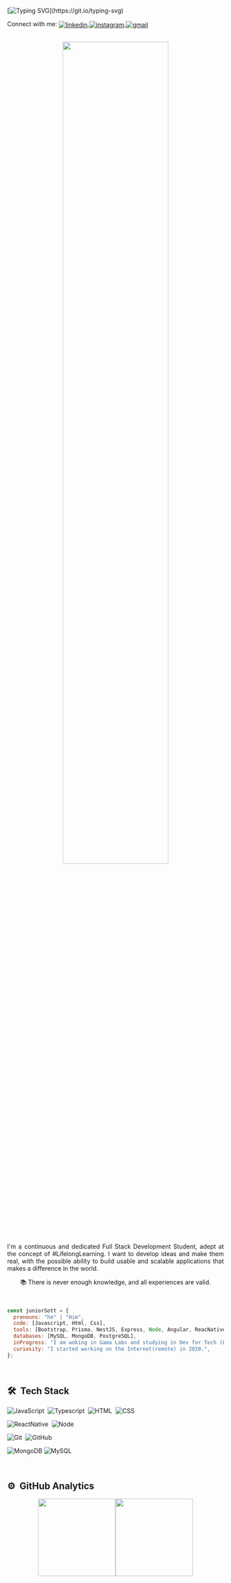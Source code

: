 [![Typing SVG](https://readme-typing-svg.herokuapp.com?size=25&color=FF0F4A&center=true&vCenter=true&lines=Hi+there!+My+name+is+Junior!;Welcome+to+my+GitHub+profile;Nice+to+meet+you!)](https://git.io/typing-svg)

<p align="left">
  Connect with me:
  <a href="https://www.linkedin.com/in/junior-sott-0882051a9/?locale=en_US" target="_blank">
    <img align="center" src="https://img.shields.io/badge/-juniorsott-05122A?style=flat&logo=linkedin" alt="linkedin"/>
  </a>
  <a href="https://www.instagram.com/juniorsott/" target="_blank">
    <img align="center" src="https://img.shields.io/badge/-juniorsott-05122A?style=flat&logo=instagram" alt="instagram"/>
  </a>

  <a href="mailto:sottjr@gmail.com" target="_blank">
    <img align="center" src="https://img.shields.io/badge/-sottjr-05122A?style=flat&logo=gmail" alt="gmail"/> 
  </a>
</p>

<br>

<div align="center">

  <img width="70%" height="70%" src="https://camo.githubusercontent.com/fa73289736064aba480d0708da37d7aa183a8c3e2bcc2f58c54285a3bbbeecc1/68747470733a2f2f7777772e61616c7068612e6e65742f77702d636f6e74656e742f75706c6f6164732f323032302f31322f66756c6c2d737461636b2d646576656c6f706d656e742e676966"/>

  <br><br>
  
<p align="justify">
  I'm a continuous and dedicated Full Stack Development Student, adept at the concept of #LifelongLearning.
I want to develop ideas and make them real, with the possible ability to build usable and scalable applications that makes a difference in the world.
  </p>
 

📚 There is never enough knowledge, and all experiences are valid.
</div>

  <br>

```javascript
const juniorSott = {
  pronouns: "he" | "Him",
  code: [Javascript, Html, Css],
  tools: [Bootstrap, Prisma, NestJS, Express, Node, Angular, ReacNative],
  databases: [MySQL, MongoDB, PostgreSQL],
  inProgress: "I am woking in Gama Labs and studying in Dev for Tech (FullStack Program).",
  curiosity: "I started working on the Internet(remote) in 2020.",
};
```

  <br>

## 🛠 &nbsp;Tech Stack

![JavaScript](https://img.shields.io/badge/-JavaScript-05122A?style=flat&logo=javascript)&nbsp;
![Typescript](https://img.shields.io/badge/-Typescript-05122A?style=flat&logo=typescript)&nbsp;
![HTML](https://img.shields.io/badge/-HTML-05122A?style=flat&logo=HTML5)&nbsp;
![CSS](https://img.shields.io/badge/-CSS-05122A?style=flat&logo=CSS3&logoColor=1572B6)&nbsp;




![ReactNative](https://img.shields.io/badge/-ReactNative-05122A?style=flat&logo=react)&nbsp;
![Node](https://img.shields.io/badge/-Node-05122A?style=flat&logo=node.js)&nbsp;


![Git](https://img.shields.io/badge/-Git-05122A?style=flat&logo=git)&nbsp;
![GitHub](https://img.shields.io/badge/-GitHub-05122A?style=flat&logo=github)&nbsp;

![MongoDB](https://img.shields.io/badge/-MongoDB-05122A?style=flat&logo=mongodb)
![MySQL](https://img.shields.io/badge/-MySQL-05122A?style=flat&logo=mysql)

<br>

## ⚙️ &nbsp;GitHub Analytics

<div align="center">
  <a href="https://github.com/acn3to">
  <img height="180em" src="https://github-readme-stats.vercel.app/api?username=sottjr&show_icons=true&theme=midnight-purple&include_all_commits=true&count_private=true"/><img height="180em" src="https://github-readme-stats.vercel.app/api/top-langs/?username=sottjr&layout=compact&langs_count=7&theme=midnight-purple"/>
</div>
